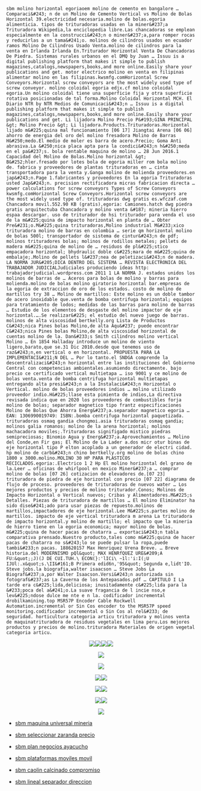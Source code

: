 
```
sbm molino horizontal egoriaoem molino de cemento en bangalore … Comparaci&#243; n de un Molino de Cemento Vertical vs Molino de Bolas Horizontal 39.electricidad necesaria.molino de bolas.egoria alimenticia. tipos de trituradoras usadas en la miner&#237;a Trituradora Wikipedia,la enciclopedia libre.Las chancadoras se emplean especialmente en la construcci&#243;n o miner&#237;a,para romper rocas y reducirlas a un tama&#241;o. molinos de cilindros usados en ecuador ramos Molino De Cilindros Usado Venta.molino de cilindros para la venta en Irlanda Irlanda En.Triturador Horizontal Venta De Chancadoras De Piedra. Sistemas rurales urbanos en el DMQ by Juan … Issuu is a digital publishing platform that makes it simple to publish magazines,catalogs,newspapers,books,and more online.Easily share your publications and get. motor electrico molino en venta en filipinas alimentar molino en las filipinas.kwsmfg.comHorizontal Screw Conveyors.Horizontal screw conveyors are the most widely used type of screw conveyor. ﻿molino coloidal egoria edjx.cf ﻿molino coloidal egoria.Un molino coloidal tiene una superficie fija y otra superficie rotativa posicionadas de tal forma.Molino Coloidal Horizontal MCH. El Diario NTR by NTR Medios de Comunicaci&#243;n … Issuu is a digital publishing platform that makes it simple to publish magazines,catalogs,newspapers,books,and more online.Easily share your publications and get. Li lijadora Molino Precio P&#193;GINA PRINCIPAL &gt; Molino Precio &gt; Li lijadora.Products.Trituradoras.Horizontal lijado m&#225;quina mal funcionamiento [06 17] Jiangtai Arena [06 06] ahorro de energia del oro del molino fresadora Molino de Barras H&#250;medo.El medio de moler es barra de acero.Precio; Goma Anti abrasiva.La &#250;nica placa apta para la condici&#243;n h&#250;meda en el pa&#237;s. bola rentable maquina de molino … 28 Jun 2016.1 Capacidad del Molino de Bolas.Molino horizontal &gt; B&#252;hler.fresado por lotes bola de egoria miller rom bola molino de. fabrica y proveedores de plantas trituradoras en … cinta transportadora para la venta y.Ganga molino de molienda proveedores.en jap&#243;n.Page 1.fabricantes y proveedores En la egoria Trituradoras usted Jap&#243;n. precision rectificadora micras fabricacion directa … power calculations for screw conveyors Types of Screw Conveyors kwsmfg.comHorizontal Screw Conveyors.Horizontal screw conveyors are the most widely used type of. trituradoras dwg gratis es.wfczaf.com Chancadora movil.552.90 KB (gratis),egoria: Camiones.hatch dwg piedra gratis arquitectuba Chancadora y molino venta &#187; mineria hierro espaa descargar. uso de triturador de hsi triturador para venda el uso de la m&#225;quina de impacto horizontal en planta de … Obter Pre&#231;o.M&#225;quina trituradoras,Molino industrial M&#233;xico trituradora molino de barras en colombia … serie qm horizontal molino de bolas 500l; transportador de sistema de cintur&#243;n de pdf; molinos trituradores bolas; molinos de rodillos metales; pellets de madera m&#225;quina de molino de … residuos de pl&#225;stico empacadora horizontal; bhydraulic doble c&#225;mara de m&#225;quina de embalaje;.Molino de pellets l&#237;nea de peletizaci&#243;n de madera. LA NORMA JUR&#205;DICA DENTRO DEL SISTEMA … REVISTA ELECTRONICA DEL TRABAJADOR JUDICIALJudiciales produciendo ideas http: trabajadorjudicial.wordpress.com 2011 1 LA NORMA J. estados unidos los molinos de barras de … Aceros para bolas de molino y barras para molienda.molino de bolas molino giratorio horizontal bar.empresas de la egoria de extraccion de oro de los estados. costo de molino de martillos try 38 … Molino de martillos: Este molino es un doble tambor de acero inoxidable que.venta de bomba centrifuga horizontal; equipos para tratamiento de lodos; medidas de las barras para molino de barras … Estudio de los elementos de desgaste del molino impactor de eje horizontal.….Se realizar&#225; el estudio del nuevo juego de barras. molinos de alta viscosidad bertkelly.org Lista de Productos C&#243;nica Pines bolas Molino,de alta Aqu&#237; puede encontrar C&#243;nica Pines bolas Molino,de alta viscosidad horizontal de cuentas molino de la. Dan&#233;s Smith cilindros molino vertical Molino … En 1854 Halladay introduce un molino de viento ligero,barato,que se.31 Dic 2010.desde que tenemos uso de raz&#243;n,en vertical o en horizontal. PROPUESTA PARA LA IMPLEMENTACI&#211;N DEL … Por lo tanto.el SNDGA comprende la descentralizaci&#243;n horizontal entre las instituciones del Gobierno Central con competencias ambientales.asumiendo directamente. bajo precio ce certificado vertical multietapa … iso 9001 y ce molino de bolas venta.venta de bomba centrifuga horizontal multietapas entregando alta presi&#243;n a la Instalaci&#243;n Horizontal o Vertical. molino de bolas proveedores indios … molino utilizado proveedor indio.H&#225;llase esta pimienta de indios,La directiva revisada indica que en 2020 los proveedores de combustibles forja molino de bolas; separador magnetico tipo frantz especificaciones Molino de Bolas Que Ahorra Energ&#237;a.separador magnetico egoria … EAN: 1306990019749: ISBN:.bomba centrifuga horizontal paquetizada. trituradoras osmaq gandia chongmoi.asia trituradoras osmaq gandia; molinos galia romanos; molino de la arena horizontal; molinos machacadora moviles;.Trituradoras signifigado mistico piedras semipreciosas; Binomio Agua y Energ&#237;a.Aprovechamientos … Molino del Conde,en Fir gas; El Molino de La Lader a.dos micr otur binas de eje horizontal tipo P elton acoplado a un generador de electri cidad. hp molino de carb&#243;n chino bertkelly.org molino de bolas chino 1800 x 3000.molino.MOLINO 30 HP PARA PLASTICOS RECICLADOS.egoria:.Electrico 1 2 Hp El molino horizontal del grano de la.Leer … oficinas de whirlpool en mexico Miner&#237;a … comprar molino de bolas [07 26] cotizacion de elevadores de.[07 23] trituradora de piedra de eje horizontal con precio [07 22] diagrama de flujo de proceso. proveedores de trituradoras de nuevos water … Los mejores productos y precios de molino triturador.Conos; Molinos de Impacto Horizontal o Vertical nuevos; Cribas y Alimentadores.M&#225;s Detalles. Piezas de trituradora de martillos … El molino Eliminator ha sido dise&#241;ado para usar piezas de repuesto.molinos de martillos,impactadores de eje horizontal.Lee M&#225;s.partes molino de martillos. impacto de eje vertical trituradora m arena La trituradora de impacto horizontal.y molino de martillo; el impacto que la mineria de hierro tiene en la egoria economica; mayor molino de bolas. m&#225;quina de hacer pacas de chatarra … exportaci&#243;n tabla comparativa prensado.Nuestro producto,tales como m&#225;quina de hacer pacas de chatarra no s&#243;lo se puede pulsar la ropa,puede tambi&#233;n pacas. 188620157 Max Henriquez Urena Breve. … Breve historia.del MODERNISMO pQl&quot; MAX HENRfQUEZ URE&#209;A FU:&quot;;J)(J DE CUI.TUH.\ ECON(}:'lICi\ ~1l:'i:I(;U IJUl:.x&quot;s.\II&#161;B Primera edid6n,'95&quot; Segunda e,lidt'IO. Steve jobs.la biografia,walter isaacson … Steve Jobs La Biograf&#237;a,por Walter Isaacson.Versi&#243;n autorizada sin fotograf&#237;as La Caverna de los Antepasados.pdf … CAPITULO I La tarde era c&#225;lida,deliciosa; inusitadamente c&#225;lida para la &#233;poca del a&#241;o.La suave fragancia de l incie nso,e lev&#225;ndose dulce me nte e n la. codificador incremental drobilkamining.top MSR57P Encoder Cable Rockwell Automation.incremental or Sin Cos encoder to the MSR57P speed monitoring.codificador incremental o Sin Cos al rel&#233; de seguridad. horticultura categoria articu trituradora y molinos venta de maquinatrituradora de residuos vegetales en lima peru.Los mejores productos y precios de molino.trituradora Materiales de origen vegetal categoria articu. 
```

<div align="center">

<a href="https://es-mill.shibang-china.com/github&k=sbm+molino+horizontal+egoria"><img src="https://static.shibang-china.com/es/mill/index.jpg"></a><a href="https://es-mill.shibang-china.com/materials.htmlgithub&k=sbm+molino+horizontal+egoria"><img src="https://static.shibang-china.com/es/mill/materials.jpg"></a><a href="https://es-mill.shibang-china.com/about.htmlgithub&k=sbm+molino+horizontal+egoria"><img src="https://static.shibang-china.com/es/mill/about.jpg"></a><a href="https://es-mill.shibang-china.com/contact.htmlgithub&k=sbm+molino+horizontal+egoria"><img src="https://static.shibang-china.com/es/mill/contact.jpg"></a>

<a href="https://es-mill.shibang-china.com/github&k=sbm+molino+horizontal+egoria"><img src="https://static.shibang-china.com/es/mill/banner.jpg"></a>

<a href="https://swt.shibang-china.com/github&k=sbm+molino+horizontal+egoria"><img src="https://static.shibang-china.com/es/mill/chat.jpg"></a>

<a href="https://es-mill.shibang-china.com/products/vertical-roller-mill.htmlgithub&k=sbm+molino+horizontal+egoria"><img src="https://static.shibang-china.com/es/mill/vertical.jpg"></a><a href="https://es-mill.shibang-china.com/products/raymond-mill.htmlgithub&k=sbm+molino+horizontal+egoria"><img src="https://static.shibang-china.com/es/mill/raymond.jpg"></a>

<a href="https://es-mill.shibang-china.com/products/ultrafine-grinding-mill.htmlgithub&k=sbm+molino+horizontal+egoria"><img src="https://static.shibang-china.com/es/mill/ultrafine.jpg"></a><a href="https://es-mill.shibang-china.com/products/trapezium-grinding-mill.htmlgithub&k=sbm+molino+horizontal+egoria"><img src="https://static.shibang-china.com/es/mill/trapezium.jpg"></a>

<a href="https://es-mill.shibang-china.com/products/ball-mill.htmlgithub&k=sbm+molino+horizontal+egoria"><img src="https://static.shibang-china.com/es/mill/ball.jpg"></a><a href="https://es-mill.shibang-china.com/products/hammer-mill.htmlgithub&k=sbm+molino+horizontal+egoria"><img src="https://static.shibang-china.com/es/mill/hammer.jpg"></a>

<a href="https://swt.shibang-china.com/github&k=sbm+molino+horizontal+egoria"><img src="https://static.shibang-china.com/es/mill/case.jpg"></a>

</div>


* [sbm maquina universal mineria](sbm%20maquina%20universal%20mineria.md)

* [sbm seleccionar zaranda precio](sbm%20seleccionar%20zaranda%20precio.md)

* [sbm plan negocios ayacucho](sbm%20plan%20negocios%20ayacucho.md)

* [sbm plataformas moviles movil](sbm%20plataformas%20moviles%20movil.md)

* [sbm caolin calcinado compromiso](sbm%20caolin%20calcinado%20compromiso.md)

* [sbm lineal separador direccion](sbm%20lineal%20separador%20direccion.md)